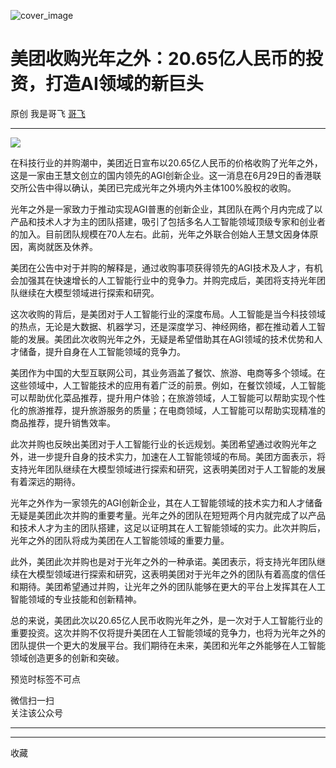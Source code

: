 ![cover_image](https://mmbiz.qpic.cn/sz_mmbiz_jpg/LBrX00GQeicsk3QZh9sts0lOR3uSibavAiacVKSPALytyI5gXfZU1p7X6sOXiaxY1jicYOGkk61rVHQObm9dFYRWCwg/0?wx_fmt=jpeg)

#  美团收购光年之外：20.65亿人民币的投资，打造AI领域的新巨头

原创  我是哥飞  [ 哥飞 ](javascript:void\(0\);)

__ _ _ _ _

![](https://mmbiz.qpic.cn/sz_mmbiz_jpg/LBrX00GQeicsk3QZh9sts0lOR3uSibavAiaSzcnMiaH3jDaJ6CJpl6ZuUOAaQDicAjXyYloxPp2cicj9I4MBiaT0iaZOJQ/640?wx_fmt=jpeg)

在科技行业的并购潮中，美团近日宣布以20.65亿人民币的价格收购了光年之外，这是一家由王慧文创立的国内领先的AGI创新企业。这一消息在6月29日的香港联交所公告中得以确认，美团已完成光年之外境内外主体100%股权的收购。

光年之外是一家致力于推动实现AGI普惠的创新企业，其团队在两个月内完成了以产品和技术人才为主的团队搭建，吸引了包括多名人工智能领域顶级专家和创业者的加入。目前团队规模在70人左右。此前，光年之外联合创始人王慧文因身体原因，离岗就医及休养。

美团在公告中对于并购的解释是，通过收购事项获得领先的AGI技术及人才，有机会加强其在快速增长的人工智能行业中的竞争力。并购完成后，美团将支持光年团队继续在大模型领域进行探索和研究。

这次收购的背后，是美团对于人工智能行业的深度布局。人工智能是当今科技领域的热点，无论是大数据、机器学习，还是深度学习、神经网络，都在推动着人工智能的发展。美团此次收购光年之外，无疑是希望借助其在AGI领域的技术优势和人才储备，提升自身在人工智能领域的竞争力。

美团作为中国的大型互联网公司，其业务涵盖了餐饮、旅游、电商等多个领域。在这些领域中，人工智能技术的应用有着广泛的前景。例如，在餐饮领域，人工智能可以帮助优化菜品推荐，提升用户体验；在旅游领域，人工智能可以帮助实现个性化的旅游推荐，提升旅游服务的质量；在电商领域，人工智能可以帮助实现精准的商品推荐，提升销售效率。

此次并购也反映出美团对于人工智能行业的长远规划。美团希望通过收购光年之外，进一步提升自身的技术实力，加速在人工智能领域的布局。美团方面表示，将支持光年团队继续在大模型领域进行探索和研究，这表明美团对于人工智能的发展有着深远的期待。

光年之外作为一家领先的AGI创新企业，其在人工智能领域的技术实力和人才储备无疑是美团此次并购的重要考量。光年之外的团队在短短两个月内就完成了以产品和技术人才为主的团队搭建，这足以证明其在人工智能领域的实力。此次并购后，光年之外的团队将成为美团在人工智能领域的重要力量。

此外，美团此次并购也是对于光年之外的一种承诺。美团表示，将支持光年团队继续在大模型领域进行探索和研究，这表明美团对于光年之外的团队有着高度的信任和期待。美团希望通过并购，让光年之外的团队能够在更大的平台上发挥其在人工智能领域的专业技能和创新精神。

总的来说，美团此次以20.65亿人民币收购光年之外，是一次对于人工智能行业的重要投资。这次并购不仅将提升美团在人工智能领域的竞争力，也将为光年之外的团队提供一个更大的发展平台。我们期待在未来，美团和光年之外能够在人工智能领域创造更多的创新和突破。

预览时标签不可点

微信扫一扫  
关注该公众号





****



****



  收藏

